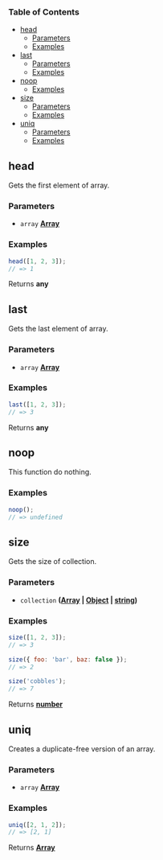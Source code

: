 ### Table of Contents

*   [head][1]
    *   [Parameters][2]
    *   [Examples][3]
*   [last][4]
    *   [Parameters][5]
    *   [Examples][6]
*   [noop][7]
    *   [Examples][8]
*   [size][9]
    *   [Parameters][10]
    *   [Examples][11]
*   [uniq][12]
    *   [Parameters][13]
    *   [Examples][14]

## head

Gets the first element of array.

### Parameters

*   `array` **[Array][15]** 

### Examples

```javascript
head([1, 2, 3]);
// => 1
```

Returns **any** 

## last

Gets the last element of array.

### Parameters

*   `array` **[Array][15]** 

### Examples

```javascript
last([1, 2, 3]);
// => 3
```

Returns **any** 

## noop

This function do nothing.

### Examples

```javascript
noop();
// => undefined
```

## size

Gets the size of collection.

### Parameters

*   `collection` **([Array][15] | [Object][16] | [string][17])** 

### Examples

```javascript
size([1, 2, 3]);
// => 3

size({ foo: 'bar', baz: false });
// => 2

size('cobbles');
// => 7
```

Returns **[number][18]** 

## uniq

Creates a duplicate-free version of an array.

### Parameters

*   `array` **[Array][15]** 

### Examples

```javascript
uniq([2, 1, 2]);
// => [2, 1]
```

Returns **[Array][15]** 

[1]: #head

[2]: #parameters

[3]: #examples

[4]: #last

[5]: #parameters-1

[6]: #examples-1

[7]: #noop

[8]: #examples-2

[9]: #size

[10]: #parameters-2

[11]: #examples-3

[12]: #uniq

[13]: #parameters-3

[14]: #examples-4

[15]: https://developer.mozilla.org/docs/Web/JavaScript/Reference/Global_Objects/Array

[16]: https://developer.mozilla.org/docs/Web/JavaScript/Reference/Global_Objects/Object

[17]: https://developer.mozilla.org/docs/Web/JavaScript/Reference/Global_Objects/String

[18]: https://developer.mozilla.org/docs/Web/JavaScript/Reference/Global_Objects/Number
